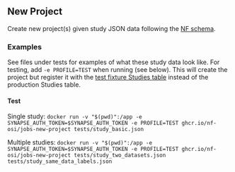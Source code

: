 ## New Project

Create new project(s) given study JSON data following the [NF schema](). 

### Examples

See files under tests for examples of what these study data look like.
For testing, add `-e PROFILE=TEST` when running (see below). This will create the project but register it with the [test fixture Studies table](https://www.synapse.org/#!Synapse:syn27353709/tables/) instead of the production Studies table.

#### Test

Single study:
`docker run -v "$(pwd)":/app -e SYNAPSE_AUTH_TOKEN=$SYNAPSE_AUTH_TOKEN -e PROFILE=TEST ghcr.io/nf-osi/jobs-new-project tests/study_basic.json`

Multiple studies:
`docker run -v "$(pwd)":/app -e SYNAPSE_AUTH_TOKEN=$SYNAPSE_AUTH_TOKEN -e PROFILE=TEST ghcr.io/nf-osi/jobs-new-project tests/study_two_datasets.json tests/study_same_data_labels.json`

